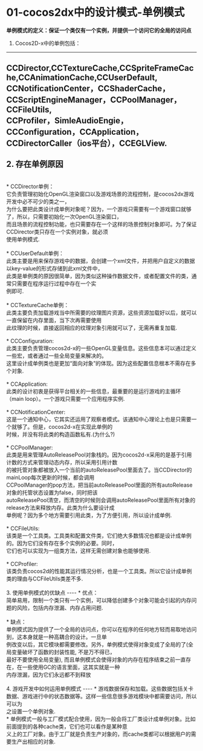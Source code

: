 01-cocos2dx中的设计模式-单例模式
=====

**单例模式的定义：保证一个类仅有一个实例，并提供一个访问它的全局的访问点**<br>

1. Cocos2D-x中的单例包括：
----
CCDirector,CCTextureCache,CCSpriteFrameCache,CCAnimationCache,CCUserDefault, <br>
CCNotificationCenter，CCShaderCache，CCScriptEngineManager，CCPoolManager，CCFileUtils, <br>
CCProfiler，SimleAudioEngie，CCConfiguration，CCApplication，CCDirectorCaller（ios平台），CCEGLView. <br>
<br>
2. 存在单例原因
----
<br>
* CCDirector单例：<br>
它负责管理初始化OpenGL渲染窗口以及游戏场景的流程控制，是cocos2dx游戏开发中必不可少的类之一，<br>
为什么要把此类设计成单例对象呢？因为，一个游戏只需要有一个游戏窗口就够了，所以，只需要初始化一次OpenGL渲染窗口，<br>
而且场景的流程控制功能，也只需要存在一个这样的场景控制对象即可。为了保证CCDirector类只存在一个实例对象，就必须<br>
使用单例模式.<br>
<br>
* CCUserDefault单例：<br>
此类主要是用来保存游戏中的数据，会创建一个xml文件，并把用户自定义的数据以key-value的形式存储到此xml文件中，<br>
此类是单例类的原因很简单，因为类似这种操作数据文件，或者配置文件的类，通常只需要在程序运行过程中存在一个实 <br>
例即可.<br>
<br>
* CCTextureCache单例：<br>
此类主要负责加载游戏当中所需要的纹理图片资源，这些资源加载好以后，就可以一直保留在内存里面，当下次再需要使用<br>
此纹理的时候，直接返回相应的纹理对象引用就可以了，无需再重复加载.<br>
<br>
* CCConfiguration: <br>
此类主要负责管理cocos2d-x的一些OpenGL变量信息。这些信息本可以通过定义一些宏，或者通过一些全局变量来解决的。<br>
这里设计成单例类也是更加“面向对象”的体现。因为这些配置信息根本不需存在多个对象. <br>
<br>
* CCApplication: <br>
此类的设计初衷是获得平台相关的一些信息，最重要的是运行游戏的主循环（main loop）。一个游戏只需要一个应用程序实例.<br>
<br>
* CCNotificationCenter: <br>
这是一个通知中心，它其实还运用了观察者模式。该通知中心理论上也是只需要一个就够了。但是，cocos2d-x在实现此单例的 <br>
时候，并没有将此类的构造函数私有.(为什么?) <br>
<br>
* CCPoolManager: <br>
此类是用来管理AutoReleasePool对象栈的。因为cocos2d-x采用的是基于引用计数的方式来管理动态内存，所以采用引用计数<br>
的被托管对象都被放入一个当前的autoReleasePool里面去了。当CCDirector的mainLoop每次更新的时候，都会调用<br>
CCPoolManager的pop方法，把当前autoReleasePool里面的所有autoRelease对象的托管状态设置为false，同时把该<br>
autoReleasePool清空，而清空的时候则会调用autoReleasePool里面所有对象的release方法来释放内存。此类为什么要设计成<br>
单例呢？因为多个地方需要引用此类，为了方便引用，所以设计成单例.<br>
<br>
* CCFileUtils: <br>
该类是一个工具类。工具类和配置文件类，它们绝大多数情况也都是设计成单例的。因为它们没有存在多个实例的必要。同时，<br>
它们也可以实现为一组类方法，这样无需创建对象也能够使用. <br>
<br>
* CCProfiler: <br>
该类负责cocos2d的性能其运行情况分析，也是一个工具类。所以它设计成单例类的理由与CCFileUtils类差不多.<br>
<br>
3. 使用单例模式的优缺点
----
* 优点： <br>
简单易用，限制一个类只有一个实例，可以降低创建多个对象可能会引起的内存问题的风险，包括内存泄漏、内存占用问题.<br>
<br>
* 缺点：<br>
单例模式因为提供了一个全局的访问点，你可以在程序的任何地方轻而易取地访问到，这本身就是一种高耦合的设计。一旦单<br>
例改变以后，其它模块都需要修改。另外，单例模式使得对象变成了全局的了(全局变量破坏了函数的封装性能, 不是万不得已，<br>
最好不要使用全局变量), 而且单例模式会使得对象的内存在程序结束之前一直存在，在一些使用GC的语言里面，这其实就是一种<br>
内存泄漏，因为它们永远都不到释放<br>
<br>
4. 游戏开发中如何运用单例模式
----
* 游戏数据保存和加载。这些数据包括关卡数据、游戏进行中的状态数据等。这样一些信息很多游戏模块中都需要访问，所以可以为 <br>
之设置一个单例对象. <br>
* 单例模式一般与工厂模式配合使用，因为一般会将工厂类设计成单例对象。比如前面提到的各种cache类，它们也可以看作是某种意<br>
义上的工厂对象。由于工厂就是负责生产对象的，而cache类都可以根据用户的需要生产出相应的对象. <br>

